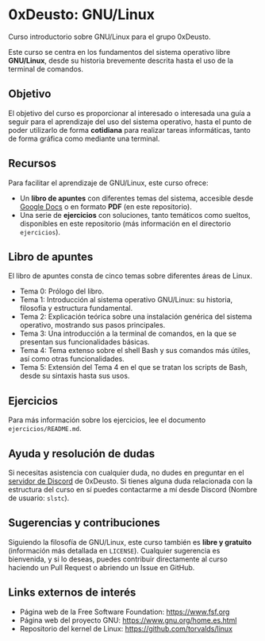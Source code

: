 # 0xDeusto: GNU/Linux
Curso introductorio sobre GNU/Linux para el grupo 0xDeusto.

Este curso se centra en los fundamentos del sistema operativo libre **GNU/Linux**, desde su historia brevemente descrita hasta el uso de la terminal de comandos.

## Objetivo
El objetivo del curso es proporcionar al interesado o interesada una guía a seguir para el aprendizaje del uso del sistema operativo, hasta el punto de poder utilizarlo de forma **cotidiana** para realizar tareas informáticas, tanto de forma gráfica como mediante una terminal.

## Recursos
Para facilitar el aprendizaje de GNU/Linux, este curso ofrece:

- Un **libro de apuntes** con diferentes temas del sistema, accesible desde [Google Docs](https://docs.google.com/document/d/1yMlr9AgBvUK2QCFYUT-2u7df2hNdHLt5DSHE0F_xZCU/edit?tab=t.0) o en formato **PDF** (en este repositorio).
- Una serie de **ejercicios** con soluciones, tanto temáticos como sueltos, disponibles en este repositorio (más información en el directorio `ejercicios`).

## Libro de apuntes
El libro de apuntes consta de cinco temas sobre diferentes áreas de Linux.

- Tema 0: Prólogo del libro.
- Tema 1: Introducción al sistema operativo GNU/Linux: su historia, filosofía y estructura fundamental.
- Tema 2: Explicación teórica sobre una instalación genérica del sistema operativo, mostrando sus pasos principales.
- Tema 3: Una introducción a la terminal de comandos, en la que se presentan sus funcionalidades básicas.
- Tema 4: Tema extenso sobre el shell Bash y sus comandos más útiles, así como otras funcionalidades.
- Tema 5: Extensión del Tema 4 en el que se tratan los scripts de Bash, desde su sintaxis hasta sus usos.

## Ejercicios
Para más información sobre los ejercicios, lee el documento `ejercicios/README.md`.

## Ayuda y resolución de dudas
Si necesitas asistencia con cualquier duda, no dudes en preguntar en el [servidor de Discord](https://discord.gg/2qPvfCxD9U) de 0xDeusto. Si tienes alguna duda relacionada con la estructura del curso en sí puedes contactarme a mí desde Discord (Nombre de usuario: `slstc`).

## Sugerencias y contribuciones
Siguiendo la filosofía de GNU/Linux, este curso también es **libre y gratuito** (información más detallada en `LICENSE`). Cualquier sugerencia es bienvenida, y si lo deseas, puedes contribuir directamente al curso haciendo un Pull Request o abriendo un Issue en GitHub.

## Links externos de interés
- Página web de la Free Software Foundation: https://www.fsf.org
- Página web del proyecto GNU: https://www.gnu.org/home.es.html
- Repositorio del kernel de Linux: https://github.com/torvalds/linux
